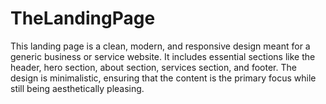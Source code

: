 # TheLandingPage
This landing page is a clean, modern, and responsive design meant for a generic business or service website. It includes essential sections like the header, hero section, about section, services section, and footer. The design is minimalistic, ensuring that the content is the primary focus while still being aesthetically pleasing.
